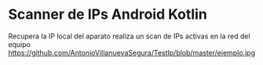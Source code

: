 # Scanner de IPs Android Kotlin
Recupera la IP local del aparato realiza un scan de IPs activas en la red del equipo
https://github.com/AntonioVillanuevaSegura/TestIp/blob/master/ejemplo.jpg
